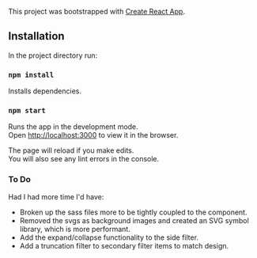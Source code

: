 This project was bootstrapped with [Create React App](https://github.com/facebook/create-react-app).

## Installation

In the project directory run:

### `npm install`

Installs dependencies.

### `npm start`

Runs the app in the development mode.<br />
Open [http://localhost:3000](http://localhost:3000) to view it in the browser.

The page will reload if you make edits.<br />
You will also see any lint errors in the console.

### To Do

Had I had more time I'd have:
* Broken up the sass files more to be tightly coupled  to the component.
* Removed the svgs as background images and created an SVG symbol library, which is more performant.
* Add the expand/collapse functionality to the side filter.
* Add a truncation filter to secondary filter items to match design.



